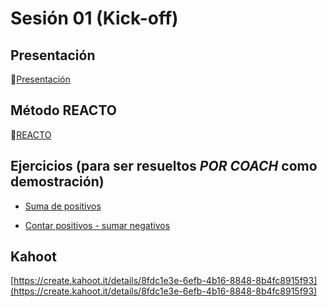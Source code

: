 # Sesión 01 (Kick-off)

## Presentación

🔗[Presentación](https://docs.google.com/presentation/d/1tmbRSIYQUcuCeQ6uxtChacPA30F6js2IlYFU7KlrBNY/present?slide=id.ge7a1a5bc44_0_0)

## Método REACTO

🔗[REACTO](https://www.youtube.com/watch?v=AoD3hLFxI5I)

## Ejercicios (para ser resueltos *POR COACH* como demostración)

- [Suma de positivos](https://www.codewars.com/kata/5715eaedb436cf5606000381)

- [Contar positivos - sumar negativos](https://www.codewars.com/kata/576bb71bbbcf0951d5000044)

## Kahoot

[https://create.kahoot.it/details/8fdc1e3e-6efb-4b16-8848-8b4fc8915f93](https://create.kahoot.it/details/8fdc1e3e-6efb-4b16-8848-8b4fc8915f93)
